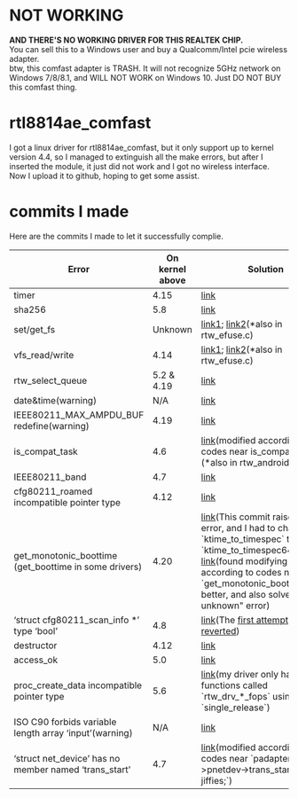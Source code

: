 # NOT WORKING
**AND THERE'S NO WORKING DRIVER FOR THIS REALTEK CHIP.**  
You can sell this to a Windows user and buy a Qualcomm/Intel pcie wireless adapter.  
btw, this comfast adapter is TRASH. It will not recognize 5GHz network on Windows 7/8/8.1, and WILL NOT WORK on Windows 10. Just DO NOT BUY this comfast thing.

# rtl8814ae_comfast
I got a linux driver for rtl8814ae_comfast, but it only support up to kernel version 4.4, so I managed to extinguish all the make errors, but after I inserted the module, it just did not work and I got no wireless interface.  
Now I upload it to github, hoping to get some assist.

# commits I made
Here are the commits I made to let it successfully complie.
<table class="tg">
<thead>
  <tr>
    <th class="tg-0pky">Error</th>
    <th class="tg-0pky">On kernel above</th>
    <th class="tg-0pky">Solution</th>
  </tr>
</thead>
<tbody>
  <tr>
    <td class="tg-0pky">timer</td>
    <td class="tg-0pky">4.15</td>
    <td class="tg-0pky"><a href="https://github.com/aircrack-ng/rtl8812au/commit/f221a169f281dab9756a176ec2abd91e0eba7d19">link</a></td>
  </tr>
  <tr>
    <td class="tg-0pky">sha256</td>
    <td class="tg-0pky">5.8</td>
    <td class="tg-0pky"><a href="https://github.com/aircrack-ng/rtl8188eus/pull/77/files">link</a></td>
  </tr>
  <tr>
    <td class="tg-0pky">set/get_fs</td>
    <td class="tg-0pky">Unknown</td>
    <td class="tg-0pky"><a href="https://github.com/jwrdegoede/rtl8189ES_linux/pull/50/files">link1</a>; <a href="https://github.com/aircrack-ng/rtl8812au/commit/4573749621508b6799b84e92d6b08505fc5a2a7e">link2</a>(*also in rtw_efuse.c)</td>
  </tr>
  <tr>
    <td class="tg-0pky">vfs_read/write</td>
	<td class="tg-0pky">4.14</td>
	<td class="tg-0pky"><a href="https://github.com/chenhaiq/mt7610u_wifi_sta_v3002_dpo_20130916/issues/43">link1</a>; <a href="https://github.com/zebulon2/rtl8812au-driver-5.2.9/commit/08e0472fbc60be09f6207b21819ed141cb81d579">link2</a>(*also in rtw_efuse.c)</td>
  </tr>
  <tr>
    <td class="tg-0pky">rtw_select_queue</td>
	<td class="tg-0pky">5.2 & 4.19</td>
	<td class="tg-0pky"><a href="https://github.com/maccuaa/asus-ac53-rtl8822bu/commit/5b8a9c1bffb621236c6b3e7423b37841722fa4f8">link</a></td>
  </tr>
  <tr>
    <td class="tg-0pky">date&time(warning)</td>
	<td class="tg-0pky">N/A</td>
	<td class="tg-0pky"><a href="https://github.com/RinCat/RTL88x2BU-Linux-Driver/issues/100">link</a></td>
  </tr>
  <tr>
    <td class="tg-0pky">IEEE80211_MAX_AMPDU_BUF redefine(warning)</td>
	<td class="tg-0pky">4.19</td>
	<td class="tg-0pky"><a href="https://github.com/clnhub/rtl8192eu-linux/commit/2628f6dfd941357fcefeb4e2adcf9855a2440e5c">link</a></td>
  </tr>
  <tr>
    <td class="tg-0pky">is_compat_task</td>
	<td class="tg-0pky">4.6</td>
	<td class="tg-0pky"><a href="https://github.com/ivanovborislav/rtl8188eu/blob/main/os_dep/linux/ioctl_linux.c">link</a>(modified according to codes near is_compat_task)<br>(*also in rtw_android.c)</td>
  </tr>
  <tr>
    <td class="tg-0pky">IEEE80211_band</td>
	<td class="tg-0pky">4.7</td>
	<td class="tg-0pky"><a href="https://github.com/diederikdehaas/rtl8812AU/commit/01404a0ce3b4602e7eab1672a251f2bf16cce503">link</a></td>
  </tr>
  <tr>
    <td class="tg-0pky">cfg80211_roamed incompatible pointer type</td>
	<td class="tg-0pky">4.12</td>
	<td class="tg-0pky"><a href="https://github.com/mk-fg/rtl8812au/commit/974f7a8a29e18580c8f0daaa931728d23a627e3f">link</a></td>
  </tr>
  <tr>
    <td class="tg-0pky">get_monotonic_boottime (get_boottime in some drivers)</td>
	<td class="tg-0pky">4.20</td>
	<td class="tg-0pky"><a href="https://github.com/smlinux/rtl8723de/pull/33/files">link</a>(This commit raises new error, and I had to change `ktime_to_timespec` to `ktime_to_timespec64`)<br><a href="https://github.com/ivanovborislav/rtl8188eu/blob/main/os_dep/linux/ioctl_cfg80211.c">link</a>(found modifying according to codes near `get_monotonic_boottime(&ts)` better, and also solved the "ts unknown" error)</td>
  </tr>
  <tr>
    <td class="tg-0pky">‘struct cfg80211_scan_info *’ type ‘bool’</td>
	<td class="tg-0pky">4.8</td>
	<td class="tg-0pky"><a href="https://github.com/abperiasamy/rtl8812AU_8821AU_linux/pull/148/files">link</a>(The <a href="https://github.com/abperiasamy/rtl8812AU_8821AU_linux/pull/143/files">first attempt</a> was <a href="https://github.com/abperiasamy/rtl8812AU_8821AU_linux/pull/147">reverted</a>)</td>
  </tr>
  <tr>
    <td class="tg-0pky">destructor</td>
	<td class="tg-0pky">4.12</td>
	<td class="tg-0pky"><a href="https://github.com/FomalhautWeisszwerg/rtl8822bu/commit/49821e5beee8e424ac00ae8c5a9725554ca7287e">link</a></td>
  </tr>
  <tr>
    <td class="tg-0pky">access_ok</td>
	<td class="tg-0pky">5.0</td>
	<td class="tg-0pky"><a href="https://github.com/Mange/rtl8192eu-linux-driver/pull/110/files">link</a></td>
  </tr>
  <tr>
    <td class="tg-0pky">proc_create_data incompatible pointer type</td>
	<td class="tg-0pky">5.6</td>
	<td class="tg-0pky"><a href="https://github.com/tomaspinho/rtl8821ce/pull/126/files">link</a>(my driver only have functions called `rtw_drv_*_fops` using `single_release`)</td>
  </tr>
  <tr>
    <td class="tg-0pky">ISO C90 forbids variable length array ‘input’(warning)</td>
	<td class="tg-0pky">N/A</td>
	<td class="tg-0pky"><a href="https://github.com/jmfernandezidealista/rtl8812au/commit/2eb86a834977f56c82a0079b0a2c8302f5ab7501">link</a></td>
  </tr>
  <tr>
    <td class="tg-0pky">‘struct net_device’ has no member named ‘trans_start’</td>
	<td class="tg-0pky">4.7</td>
	<td class="tg-0pky"><a href="https://github.com/yinkangning0124/RTL8821ce-for-ubuntu/blob/2db2c6ded7cc03c8d25896100909bf9401ad4ec3/hal/rtl8821c/pci/rtl8821ce_io.c">link</a>(modified according to codes near `padapter->pnetdev->trans_start = jiffies;`)</td>
  </tr>
</tbody>
</table>
